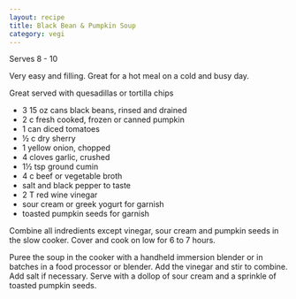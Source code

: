 ```yaml
---
layout: recipe
title: Black Bean & Pumpkin Soup
category: vegi
---
```

Serves 8 - 10

Very easy and filling. Great for a hot meal on a cold and busy day.

Great served with quesadillas or tortilla chips

- 3 15 oz cans black beans, rinsed and drained
- 2 c fresh cooked, frozen or canned pumpkin
- 1 can diced tomatoes
- ½ c dry sherry
- 1 yellow onion, chopped
- 4 cloves garlic, crushed
- 1½ tsp ground cumin
- 4 c beef or vegetable broth
- salt and black pepper to taste
- 2 T red wine vinegar
- sour cream or greek yogurt for garnish
- toasted pumpkin seeds for garnish

Combine all indredients except vinegar, sour cream and pumpkin seeds in the slow cooker. Cover and cook on low for 6 to 7 hours.

Puree the soup in the cooker with a handheld immersion blender or in batches in a food processor or blender.
Add the  vinegar and stir to combine. Add salt if necessary. Serve with a dollop of sour cream and a sprinkle of toasted pumpkin seeds.
